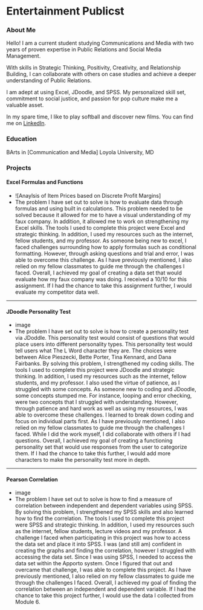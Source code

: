 # Entertainment Publicst

### About Me
Hello! I am a current student studying Communications and Media with two years of proven expertise in Public Relations and Social Media Management. 

With skills in Strategic Thinking, Positivity, Creativity, and Relationship Building, I can collaborate with others on case studies and achieve a deeper understanding of Public Relations. 

I am adept at using Excel, JDoodle, and SPSS. My personalized skill set, commitment to social justice, and passion for pop culture make me a valuable asset.  

In my spare time, I like to play softball and discover new films. You can find me on [LinkedIn](https://www.linkedin.com/in/katharine-pierlott​​).
 

### Education 
BArts in [Communication and Media]
Loyola University, MD

### Projects

#### Excel Formulas and Functions
 - ![Anaylsis of Item Prices based on Discrete Profit Margins]
 - The problem I have set out to solve is how to evaluate data through formulas and using built in calculations. This problem needed to be solved because it allowed for me to have a visual understanding of my faux company. In addition, it allowed me to work on strengthening my Excel skills. The tools I used to complete this project were Excel and strategic thinking. In addition, I used my resources such as the internet, fellow students, and my professor. As someone being new to excel, I faced challenges surrounding how to apply formulas such as conditional formatting. However, through asking questions and trial and error, I was able to overcome this challenge. As I have previously mentioned, I also relied on my fellow classmates to guide me through the challenges I faced. Overall, I achieved my goal of creating a data set that would evaluate how my faux company was doing. I received a 10/10 for this assignment. If I had the chance to take this assignment further, I would evaluate my competitor data well. 

***
#### JDoodle Personality Test
 - image
 - The problem I have set out to solve is how to create a personality test via JDoddle. This personality test would consist of questions that would place users into different personality types. This personality test would tell users what The L Word character they are. The choices were between Alice Pieszecki, Bette Porter, Tina Kennard, and Dana Fairbanks. By solving this problem, I strengthened my coding skills. The tools I used to complete this project were JDoodle and strategic thinking. In addition, I used my resources such as the internet, fellow students, and my professor. I also used the virtue of patience, as I struggled with some concepts. As someone new to coding and JDoodle, some concepts stumped me. For instance, looping and error checking, were two concepts that I struggled with understanding. However, through patience and hard work as well as using my resources, I was able to overcome these challenges. I learned to break down coding and focus on individual parts first. As I have previously mentioned, I also relied on my fellow classmates to guide me through the challenges I faced. While I did the work myself, I did collaborate with others if I had questions. Overall, I achieved my goal of creating a functioning personality set that would use responses from the user to categorize them. If I had the chance to take this further, I would add more characters to make the personality test more in depth.

***
#### Pearson Correlation
 - image
 - The problem I have set out to solve is how to find a measure of correlation between independent and dependent variables using SPSS. By solving this problem, I strengthened my SPSS skills and also learned how to find the correlation. The tools I used to complete this project were SPSS and strategic thinking. In addition, I used my resources such as the internet, fellow students, lecture videos and my professor. A challenge I faced when participating in this project was how to access the data set and place it into SPSS. I was (and still am) confident in creating the graphs and finding the correlation, however I struggled with accessing the data set. Since I was using SPSS, I needed to access the data set within the Apporto system. Once I figured that out and overcame that challenge, I was able to complete this project. As I have previously mentioned, I also relied on my fellow classmates to guide me through the challenges I faced. Overall, I achieved my goal of finding the correlation between an independent and dependent variable. If I had the chance to take this project further, I would use the data I collected from Module 6. 
